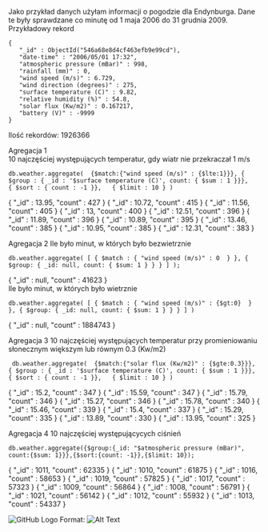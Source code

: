  Jako przykład danych użyłam informacji o pogodzie dla Endynburga. Dane te były sprawdzane co minutę od 1 maja 2006 do 31 grudnia 2009.  
 Przykładowy rekord  
 ```
 {
	"_id" : ObjectId("546a68e8d4cf463efb9e99cd"),
	"date-time" : "2006/05/01 17:32",
	"atmospheric pressure (mBar)" : 998,
	"rainfall (mm)" : 0,
	"wind speed (m/s)" : 6.729,
	"wind direction (degrees)" : 275,
	"surface temperature (C)" : 9.82,
	"relative humidity (%)" : 54.8,
	"solar flux (Kw/m2)" : 0.167217,
	"battery (V)" : -9999
}
````
Ilość rekordów: 1926366  


Agregacja 1  
10 najczęściej występujących temperatur, gdy wiatr nie przekraczał 1 m/s
````
db.weather.aggregate(  {$match:{"wind speed (m/s)" : {$lte:1}}}, { $group : { _id : '$surface temperature (C)', count: { $sum : 1 }}},   { $sort : { count : -1 }},   { $limit : 10 } )

````
{ "_id" : 13.95, "count" : 427 }
{ "_id" : 10.72, "count" : 415 }
{ "_id" : 11.56, "count" : 405 }
{ "_id" : 13, "count" : 400 }
{ "_id" : 12.51, "count" : 396 }
{ "_id" : 11.89, "count" : 396 }
{ "_id" : 10.89, "count" : 395 }
{ "_id" : 13.46, "count" : 385 }
{ "_id" : 10.95, "count" : 385 }
{ "_id" : 12.31, "count" : 383 }


Agregacja 2
Ile było minut, w których było bezwietrznie
````
db.weather.aggregate( [ { $match : { "wind speed (m/s)" : 0  } }, { $group: { _id: null, count: { $sum: 1 } } } ] );
````
{ "_id" : null, "count" : 41623 }   
Ile było minut, w których było wietrznie
````
db.weather.aggregate( [ { $match : { "wind speed (m/s)" : {$gt:0}  } }, { $group: { _id: null, count: { $sum: 1 } } } ] )
````
{ "_id" : null, "count" : 1884743 }

Agregacja 3
10 najczęściej występujących temperatur przy promieniowaniu słonecznym większym lub równym 0.3 (Kw/m2)
```
 db.weather.aggregate(  {$match:{"solar flux (Kw/m2)" : {$gte:0.3}}}, { $group : { _id : '$surface temperature (C)', count: { $sum : 1 }}},   { $sort : { count : -1 }},   { $limit : 10 } )
 ```
 
{ "_id" : 15.2, "count" : 347 }
{ "_id" : 15.59, "count" : 347 }
{ "_id" : 15.79, "count" : 346 }
{ "_id" : 15.27, "count" : 346 }
{ "_id" : 15.78, "count" : 340 }
{ "_id" : 15.46, "count" : 339 }
{ "_id" : 15.4, "count" : 337 }
{ "_id" : 15.29, "count" : 335 }
{ "_id" : 13.89, "count" : 330 }
{ "_id" : 13.95, "count" : 325 }


Agregacja 4
10 najczęściej występującycych ciśnień
````
db.weather.aggregate({$group:{_id: "$atmospheric pressure (mBar)", count:{$sum: 1}}},{$sort:{count: -1}},{$limit: 10});
````
{ "_id" : 1011, "count" : 62335 }
{ "_id" : 1010, "count" : 61875 }
{ "_id" : 1016, "count" : 58653 }
{ "_id" : 1019, "count" : 57825 }
{ "_id" : 1017, "count" : 57323 }
{ "_id" : 1009, "count" : 56864 }
{ "_id" : 1008, "count" : 56791 }
{ "_id" : 1021, "count" : 56142 }
{ "_id" : 1012, "count" : 55932 }
{ "_id" : 1013, "count" : 54337 }

![GitHub Logo](/images/wykres4.png)
Format: ![Alt Text](url)

